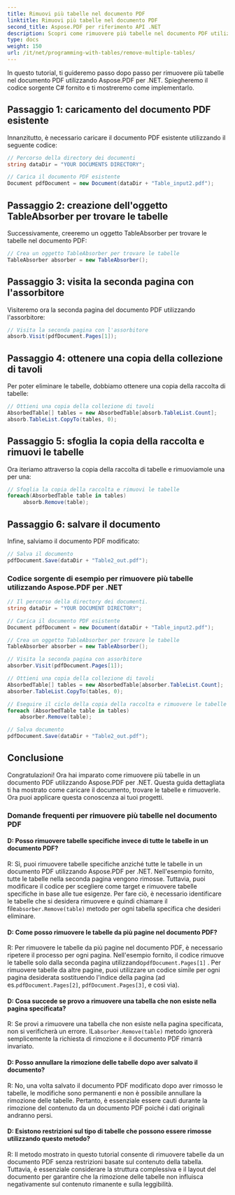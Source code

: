 ```yaml
---
title: Rimuovi più tabelle nel documento PDF
linktitle: Rimuovi più tabelle nel documento PDF
second_title: Aspose.PDF per riferimento API .NET
description: Scopri come rimuovere più tabelle nel documento PDF utilizzando Aspose.PDF per .NET.
type: docs
weight: 150
url: /it/net/programming-with-tables/remove-multiple-tables/
---
```

In questo tutorial, ti guideremo passo dopo passo per rimuovere più tabelle nel documento PDF utilizzando Aspose.PDF per .NET. Spiegheremo il codice sorgente C# fornito e ti mostreremo come implementarlo.

## Passaggio 1: caricamento del documento PDF esistente
Innanzitutto, è necessario caricare il documento PDF esistente utilizzando il seguente codice:

```csharp
// Percorso della directory dei documenti
string dataDir = "YOUR DOCUMENTS DIRECTORY";

// Carica il documento PDF esistente
Document pdfDocument = new Document(dataDir + "Table_input2.pdf");
```

## Passaggio 2: creazione dell'oggetto TableAbsorber per trovare le tabelle
Successivamente, creeremo un oggetto TableAbsorber per trovare le tabelle nel documento PDF:

```csharp
// Crea un oggetto TableAbsorber per trovare le tabelle
TableAbsorber absorber = new TableAbsorber();
```

## Passaggio 3: visita la seconda pagina con l'assorbitore
Visiteremo ora la seconda pagina del documento PDF utilizzando l'assorbitore:

```csharp
// Visita la seconda pagina con l'assorbitore
absorb.Visit(pdfDocument.Pages[1]);
```

## Passaggio 4: ottenere una copia della collezione di tavoli
Per poter eliminare le tabelle, dobbiamo ottenere una copia della raccolta di tabelle:

```csharp
// Ottieni una copia della collezione di tavoli
AbsorbedTable[] tables = new AbsorbedTable[absorb.TableList.Count];
absorb.TableList.CopyTo(tables, 0);
```

## Passaggio 5: sfoglia la copia della raccolta e rimuovi le tabelle
Ora iteriamo attraverso la copia della raccolta di tabelle e rimuoviamole una per una:

```csharp
// Sfoglia la copia della raccolta e rimuovi le tabelle
foreach(AbsorbedTable table in tables)
     absorb.Remove(table);
```

## Passaggio 6: salvare il documento
Infine, salviamo il documento PDF modificato:

```csharp
// Salva il documento
pdfDocument.Save(dataDir + "Table2_out.pdf");
```

### Codice sorgente di esempio per rimuovere più tabelle utilizzando Aspose.PDF per .NET

```csharp
// Il percorso della directory dei documenti.
string dataDir = "YOUR DOCUMENT DIRECTORY";

// Carica il documento PDF esistente
Document pdfDocument = new Document(dataDir + "Table_input2.pdf");

// Crea un oggetto TableAbsorber per trovare le tabelle
TableAbsorber absorber = new TableAbsorber();

// Visita la seconda pagina con assorbitore
absorber.Visit(pdfDocument.Pages[1]);

// Ottieni una copia della collezione di tavoli
AbsorbedTable[] tables = new AbsorbedTable[absorber.TableList.Count];
absorber.TableList.CopyTo(tables, 0);

// Eseguire il ciclo della copia della raccolta e rimuovere le tabelle
foreach (AbsorbedTable table in tables)
	absorber.Remove(table);

// Salva documento
pdfDocument.Save(dataDir + "Table2_out.pdf");
```

## Conclusione
Congratulazioni! Ora hai imparato come rimuovere più tabelle in un documento PDF utilizzando Aspose.PDF per .NET. Questa guida dettagliata ti ha mostrato come caricare il documento, trovare le tabelle e rimuoverle. Ora puoi applicare questa conoscenza ai tuoi progetti.

### Domande frequenti per rimuovere più tabelle nel documento PDF

#### D: Posso rimuovere tabelle specifiche invece di tutte le tabelle in un documento PDF?

 R: Sì, puoi rimuovere tabelle specifiche anziché tutte le tabelle in un documento PDF utilizzando Aspose.PDF per .NET. Nell'esempio fornito, tutte le tabelle nella seconda pagina vengono rimosse. Tuttavia, puoi modificare il codice per scegliere come target e rimuovere tabelle specifiche in base alle tue esigenze. Per fare ciò, è necessario identificare le tabelle che si desidera rimuovere e quindi chiamare il file`absorber.Remove(table)` metodo per ogni tabella specifica che desideri eliminare.

#### D: Come posso rimuovere le tabelle da più pagine nel documento PDF?

 R: Per rimuovere le tabelle da più pagine nel documento PDF, è necessario ripetere il processo per ogni pagina. Nell'esempio fornito, il codice rimuove le tabelle solo dalla seconda pagina utilizzando`pdfDocument.Pages[1]` . Per rimuovere tabelle da altre pagine, puoi utilizzare un codice simile per ogni pagina desiderata sostituendo l'indice della pagina (ad es.`pdfDocument.Pages[2]`, `pdfDocument.Pages[3]`, e così via).

#### D: Cosa succede se provo a rimuovere una tabella che non esiste nella pagina specificata?

R: Se provi a rimuovere una tabella che non esiste nella pagina specificata, non si verificherà un errore. IL`absorber.Remove(table)` metodo ignorerà semplicemente la richiesta di rimozione e il documento PDF rimarrà invariato.

#### D: Posso annullare la rimozione delle tabelle dopo aver salvato il documento?

R: No, una volta salvato il documento PDF modificato dopo aver rimosso le tabelle, le modifiche sono permanenti e non è possibile annullare la rimozione delle tabelle. Pertanto, è essenziale essere cauti durante la rimozione del contenuto da un documento PDF poiché i dati originali andranno persi.

#### D: Esistono restrizioni sul tipo di tabelle che possono essere rimosse utilizzando questo metodo?

R: Il metodo mostrato in questo tutorial consente di rimuovere tabelle da un documento PDF senza restrizioni basate sul contenuto della tabella. Tuttavia, è essenziale considerare la struttura complessiva e il layout del documento per garantire che la rimozione delle tabelle non influisca negativamente sul contenuto rimanente e sulla leggibilità.
